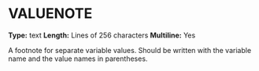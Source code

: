 # VALUENOTE
**Type:** text
**Length:** Lines of 256 characters
**Multiline:** Yes

A footnote for separate variable values. Should be written with the variable
name and the value names in parentheses.
